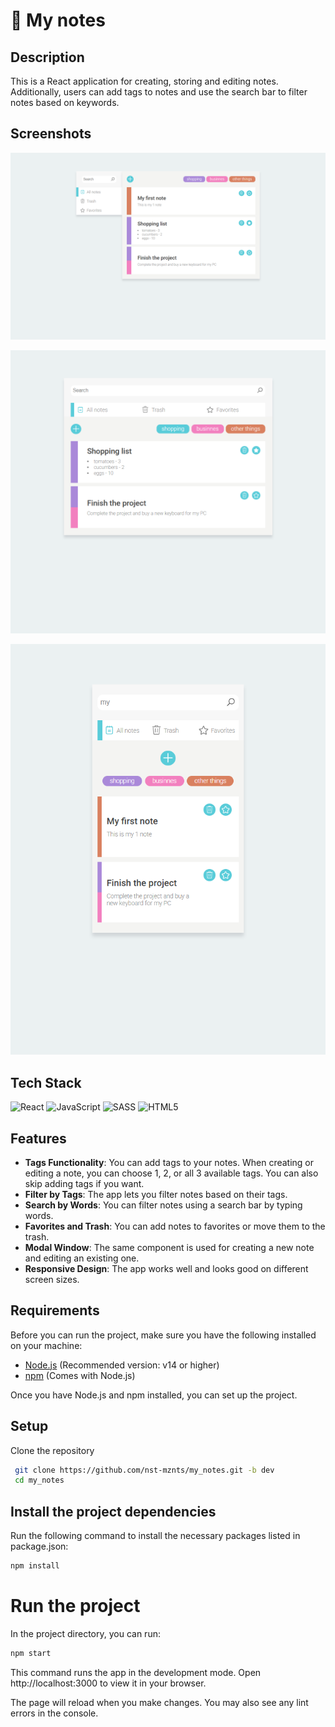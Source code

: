 # 📝 My notes

## Description
This is a React application for creating, storing and editing notes. Additionally, users can add tags to notes and use the search bar to filter notes based on keywords.

## Screenshots
 ![project image large screen](https://github.com/nst-mznts/my_notes/blob/dev/public/my_notes_large.png)

 ![project image medium screen](https://github.com/nst-mznts/my_notes/blob/dev/public/my_notes_medium.png)

 ![project image small screen](https://github.com/nst-mznts/my_notes/blob/dev/public/my_notes_small.png)
 
## Tech Stack
![React](https://img.shields.io/badge/react-%2320232a.svg?style=for-the-badge&logo=react&logoColor=%2361DAFB)
![JavaScript](https://img.shields.io/badge/javascript-%23323330.svg?style=for-the-badge&logo=javascript&logoColor=%23F7DF1E)
![SASS](https://img.shields.io/badge/Sass-CC6699?style=for-the-badge&logo=sass&logoColor=white)
![HTML5](https://img.shields.io/badge/html5-%23E34F26.svg?style=for-the-badge&logo=html5&logoColor=white)

## Features

- **Tags Functionality**: You can add tags to your notes. When creating or editing a note, you can choose 1, 2, or all 3 available tags. You can also skip adding tags if you want.
- **Filter by Tags**: The app lets you filter notes based on their tags.
- **Search by Words**: You can filter notes using a search bar by typing words.
- **Favorites and Trash**: You can add notes to favorites or move them to the trash.
- **Modal Window**: The same component is used for creating a new note and editing an existing one.
- **Responsive Design**: The app works well and looks good on different screen sizes.

## Requirements

Before you can run the project, make sure you have the following installed on your machine:

- [Node.js](https://nodejs.org/) (Recommended version: v14 or higher)
- [npm](https://www.npmjs.com/) (Comes with Node.js)

Once you have Node.js and npm installed, you can set up the project.

## Setup

Clone the repository

  ```bash
   git clone https://github.com/nst-mznts/my_notes.git -b dev
   cd my_notes
   ```

## Install the project dependencies

Run the following command to install the necessary packages listed in package.json:

   ```bash
   npm install
   ```

# Run the project

In the project directory, you can run:

   ```bash
   npm start
   ```

This command runs the app in the development mode.
Open http://localhost:3000 to view it in your browser.

The page will reload when you make changes.
You may also see any lint errors in the console.